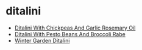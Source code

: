 # ditalini

 * [Ditalini With Chickpeas And Garlic Rosemary Oil](index/d/ditalini-with-chickpeas-and-garlic-rosemary-oil-51143800.json)
 * [Ditalini With Pesto Beans And Broccoli Rabe](index/d/ditalini-with-pesto-beans-and-broccoli-rabe-107143.json)
 * [Winter Garden Ditalini](index/w/winter-garden-ditalini-106221.json)
